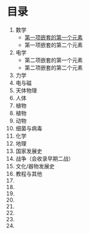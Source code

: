 # 目录

1. 数学
   * [第一项嵌套的第一个元素](https://ziyilingran.gitbook.io/first/guan-li-tiao-li/wu-li-shi-yan-shi-she-qu-guan-li-tiao-li#er-ge-xiang-guan-li-gui-ding)
   * 第一项嵌套的第二个元素
2. 电学
   * 第二项嵌套的第一个元素
   * 第二项嵌套的第二个元素
3. 力学
4. 电与磁
5. 天体物理
6. 人体
7. 植物
8. 植物
9. 动物
10. 细菌与病毒
11. 化学
12. 地理
13. 国家发展史
14. 战争（会收录早期二战）
15. 文化/器物发展史
16. 教程与其他
17.
18.
19.
20.
21.
22.
23.
24.
